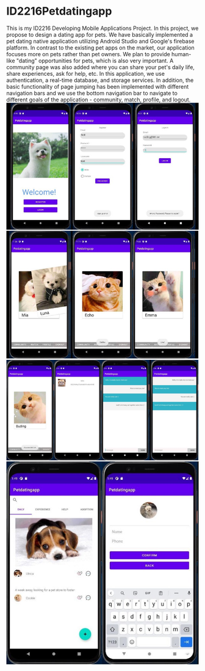 # ID2216Petdatingapp
This is my ID2216 Developing Mobile Applications Project. 
In this project, we propose to design a dating app for pets. We have basically implemented a pet dating native application utilizing Android Studio and Google's firebase platform. In contrast to the existing pet apps on the market, our application focuses more on pets rather than pet owners. We plan to provide human-like "dating" opportunities for pets, which is also very important. A community page was also added where you can share your pet's daily life, share experiences, ask for help, etc. In this application, we use authentication, a real-time database, and storage services. In addition, the basic functionality of page jumping has been implemented with different navigation bars and we use the bottom navigation bar to navigate to different goals of the application - community, match, profile, and logout.
<img src="images/1.jpg" >
<img src="images/2.jpg" >
<img src="images/3.jpg" >
<img src="images/4.jpg" >
